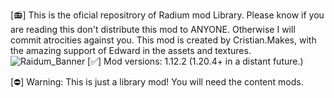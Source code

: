 [📻] This is the oficial repositrory of Radium mod Library. Please know if you are reading this don't distribute this mod to ANYONE. Otherwise I will commit atrocities against you.
This mod is created by Cristian.Makes, with the amazing support of Edward in the assets and textures.![Raidum_Banner]([https://github.com/Cristi4n-7/radiummod_lib/assets/121450782/056f4f69-1d88-444f-bc80-46577a1edd55](https://github.com/Strondezin/radiummod_lib/blob/master/textures/other/aidum_ogo_2.png))
[✅] Mod versions: 1.12.2 (1.20.4+ in a distant future.)

[⛔] Warning: This is just a library mod! You will need the content mods.
